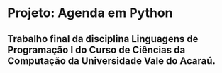 # Projeto: Agenda em Python

## Trabalho final da disciplina Linguagens de Programação I do Curso de Ciências da Computação da Universidade Vale do Acaraú.
